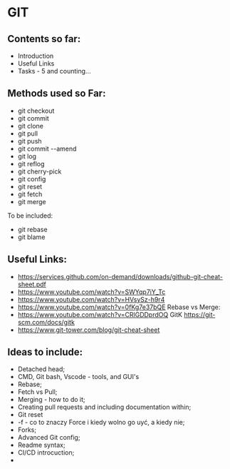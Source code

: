 # GIT

## Contents so far:
* Introduction
* Useful Links
* Tasks - 5 and counting...

## Methods used so Far:
* git checkout
* git commit
* git clone
* git pull
* git push
* git commit --amend
* git log
* git reflog
* git cherry-pick
* git config
* git reset
* git fetch
* git merge

To be included:
* git rebase
* git blame

## Useful Links:
* https://services.github.com/on-demand/downloads/github-git-cheat-sheet.pdf
* https://www.youtube.com/watch?v=SWYqp7iY_Tc
* https://www.youtube.com/watch?v=HVsySz-h9r4
* https://www.youtube.com/watch?v=0fKg7e37bQE
Rebase vs Merge:
* https://www.youtube.com/watch?v=CRlGDDprdOQ
GitK
https://git-scm.com/docs/gitk
* https://www.git-tower.com/blog/git-cheat-sheet

## Ideas to include:
* Detached head;
* CMD, Git bash, Vscode - tools, and GUI's
* Rebase;
* Fetch vs Pull;
* Merging - how to do it;
* Creating pull requests and including documentation within;
* Git reset
* -f - co to znaczy Force i kiedy wolno go uyć, a kiedy nie;
* Forks;
* Advanced Git config;
* Readme syntax;
* CI/CD introcuction;
* 


